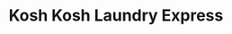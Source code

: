 ---
title: "Kosh Kosh Laundry Express"
url: /general-santos/kosh-kosh-laundry-express/
shop: laundry
---